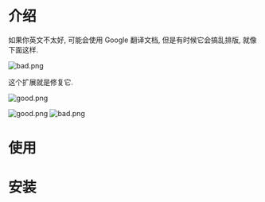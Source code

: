 # 介绍

如果你英文不太好, 可能会使用 Google 翻译文档, 但是有时候它会搞乱排版, 就像下面这样.

![bad.png](https://github.com/ouweiya/Translation-fix/blob/master/bad.png?raw=true)

这个扩展就是修复它.

![good.png](https://github.com/ouweiya/Translation-fix/blob/master/good.png?raw=true)

![good.png](http://github.com/ouweiya/Translation-fix/raw/master/good.png)
![bad.png](http://github.com/ouweiya/Translation-fix/raw/master/bad.png)


# 使用

# 安装
